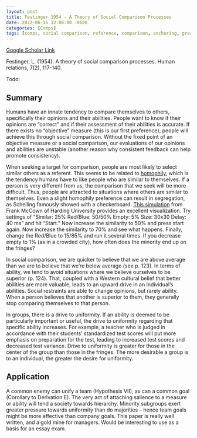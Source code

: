 ```yaml
---
layout: post
title: Festinger 1954 - A Theory of Social Comparison Processes
date: 2022-06-16 12:00:00 -0600
categories: [Comps]
tags: [comps, social comparison, reference, comparison, anchoring, great paper]
---
```

[Google Scholar Link](https://scholar.google.com/scholar?hl=en&as_sdt=0%2C45&q=A+theory+of+social+comparison+processes.&btnG=&oq=A+theory+of+social+comparison+processes)

Festinger, L. (1954). A theory of social comparison processes. Human relations, 7(2), 117-140. 

Todo: 
## Summary
Humans have an innate tendency to compare themselves to others, specifically their opinions and their abilities.  People want to know if their opinions are “correct” and if their assessment of their abilities is accurate.  If there exists no “objective” measure (this is our first preference), people will achieve this through social comparison.  Without the fixed point of an objective measure or a social comparison, our evaluations of our opinions and abilities are unstable (another reason why consistent feedback can help promote consistency).

When seeking a target for comparison, people are most likely to select similar others as a referent.  This seems to be related to [homophily](https://dictionary.apa.org/homophily), which is the tendency humans have to like people who are similar to themselves.  If a person is very different from us, the comparison that we seek will be more difficult.  Thus, people are attracted to situations where others are similar to themselves.  Even a slight homophily preference can result in segregation, as Schelling famously showed with a checkerboard.  [This simulation](http://nifty.stanford.edu/2014/mccown-schelling-model-segregation/) from Frank McCown of Harding University provides an excellent visualization.  Try settings of “Similar: 25%  Red/Blue: 50/50%  Empty: 5%  Size: 30x30  Delay: 40 ms” and hit “Start.”  Now increase the similarity to 50% and press start again.  Now increase the similarity to 70% and see what happens. Finally, change the Red/Blue to 15/85% and run it several times.  If you decrease empty to 1% (as in a crowded city), how often does the minority end up on the fringes?

In social comparison, we are quicker to believe that we are above average than we are to believe that we’re below average (see p. 123).  In terms of ability, we tend to avoid situations where we believe ourselves to be superior (p. 124).  That, coupled with a Western cultural belief that better abilities are more valuable, leads to an upward drive in an individual’s abilities.  Social restraints are able to change opinions, but rarely ability.  When a person believes that another is superior to them, they generally stop comparing themselves to that person.

In groups, there is a drive to uniformity.  If an ability is deemed to be particularly important or useful, the drive to uniformity regarding that specific ability increases.  For example, a teacher who is judged in accordance with their students’ standardized test scores will put more emphasis on preparation for the test, leading to increased test scores and decreased test variance.  Drive to uniformity is greater for those in the center of the group than those in the fringes.  The more desirable a group is to an individual, the greater the desire for uniformity.

## Application
A common enemy can unify a team (Hypothesis VII), as can a common goal (Corollary to Derivation E).  The very act of attaching salience to a measure or ability will tend a society towards hierarchy.  Minority subgroups exert greater pressure towards uniformity than do majorities – hence team goals might be more effective than company goals.  This paper is really well written, and a gold mine for managers.  Would be interesting to use as a basis for an essay exam.
